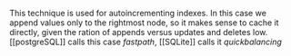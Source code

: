 This technique is used for autoincrementing indexes. In this case we append values only to the rightmost node, so it makes sense to cache it directly, given the ration of appends versus updates and deletes low.
[[postgreSQL]] calls this case *fastpath*,
[[SQLite]] calls it *quickbalancing*
